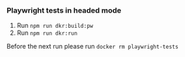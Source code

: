 ### Playwright tests in headed mode

1. Run `npm run dkr:build:pw`
2. Run `npm run dkr:run`

Before the next run please run `docker rm playwright-tests`